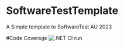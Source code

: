 # SoftwareTestTemplate
A Simple template to SoftwareTest AU 2023

#Code Coverage
![.NET CI run ](https://github.com/MathiasSchjoedt-Bavngaard/SoftwareTestTemplate/blob/main/.github/workflows/dotnet.yml/badge.svg)
